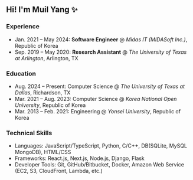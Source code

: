 ## Hi! I'm Muil Yang ✨

### Experience

- Jan. 2021 – May 2024: **Software Engineer** @ _Midas IT (MIDASoft Inc.)_, Republic of Korea
- Sep. 2019 – May 2020: **Research Assistant** @ _The University of Texas at Arlington_, Arlington, TX

### Education

- Aug. 2024 – Present: Computer Science @ _The University of Texas at Dallas_, Richardson, TX
- Mar. 2021 – Aug. 2023: Computer Science @ _Korea National Open University_, Republic of Korea
- Mar. 2013 – Feb. 2021: Engineering @ _Yonsei University_, Republic of Korea

### Technical Skills

- Languages: JavaScript/TypeScript, Python, C/C++, DB(SQLite, MySQL MongoDB), HTML/CSS
- Frameworks: React.js, Next.js, Node.js, Django, Flask
- Developer Tools: Git, GitHub/Bitbucket, Docker, Amazon Web Service (EC2, S3, CloudFront, Lambda, etc.)
